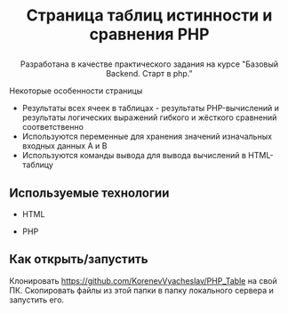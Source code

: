 # <p align='center'>Страница таблиц истинности и сравнения PHP</p>

<p align='center'>Разработана в качестве практического задания на курсе "Базовый Backend. Старт в php."</p>

<p> Некоторые особенности страницы </p>

+ Результаты всех ячеек в таблицах - результаты PHP-вычислений и результаты логических выражений гибкого и жёсткого сравнений соответственно
+ Используются переменные для хранения значений изначальных входных данных A и B
+ Используются команды вывода для вывода вычислений в HTML-таблицу

## Используемые технологии

* HTML

* PHP

## Как открыть/запустить

Клонировать https://github.com/KorenevVyacheslav/PHP_Table на свой ПК. Скопировать файлы из этой папки в папку локального сервера и запустить его.
